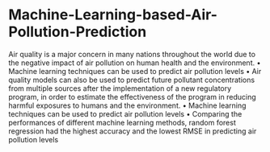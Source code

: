 # Machine-Learning-based-Air-Pollution-Prediction
Air quality is a major concern in many nations throughout the world due to the negative
impact of air pollution on human health and the environment. • Machine learning techniques can be used to predict air pollution levels
• Air quality models can also be used to predict future pollutant concentrations from multiple 
sources after the implementation of a new regulatory program, in order to estimate the 
effectiveness of the program in reducing harmful exposures to humans and the environment. • Machine learning techniques can be used to predict air pollution levels
• Comparing the performances of different machine learning methods, random forest 
regression had the highest accuracy and the lowest RMSE in predicting air pollution levels
